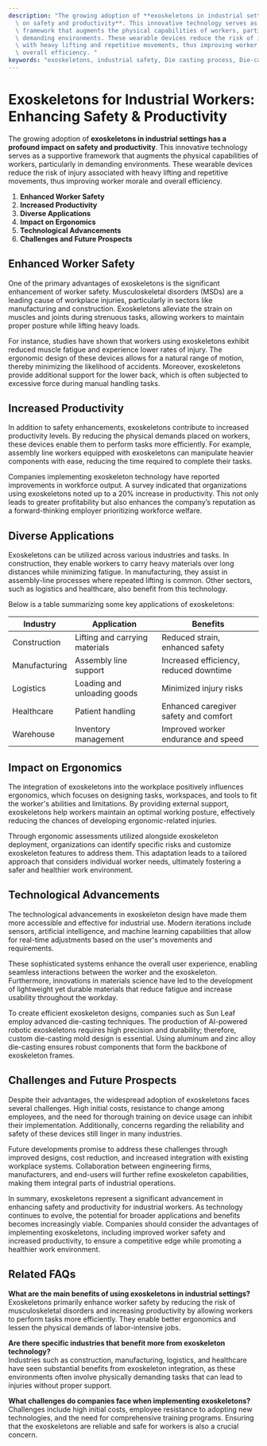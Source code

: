 ```yaml
---
description: "The growing adoption of **exoskeletons in industrial settings has a profound impact\
  \ on safety and productivity**. This innovative technology serves as a supportive\
  \ framework that augments the physical capabilities of workers, particularly in\
  \ demanding environments. These wearable devices reduce the risk of injury associated\
  \ with heavy lifting and repetitive movements, thus improving worker morale and\
  \ overall efficiency. "
keywords: "exoskeletons, industrial safety, Die casting process, Die-cast aluminum"
---
```

# Exoskeletons for Industrial Workers: Enhancing Safety & Productivity

The growing adoption of **exoskeletons in industrial settings has a profound impact on safety and productivity**. This innovative technology serves as a supportive framework that augments the physical capabilities of workers, particularly in demanding environments. These wearable devices reduce the risk of injury associated with heavy lifting and repetitive movements, thus improving worker morale and overall efficiency. 

1. **Enhanced Worker Safety**
2. **Increased Productivity**
3. **Diverse Applications**
4. **Impact on Ergonomics**
5. **Technological Advancements**
6. **Challenges and Future Prospects**

## Enhanced Worker Safety

One of the primary advantages of exoskeletons is the significant enhancement of worker safety. Musculoskeletal disorders (MSDs) are a leading cause of workplace injuries, particularly in sectors like manufacturing and construction. Exoskeletons alleviate the strain on muscles and joints during strenuous tasks, allowing workers to maintain proper posture while lifting heavy loads. 

For instance, studies have shown that workers using exoskeletons exhibit reduced muscle fatigue and experience lower rates of injury. The ergonomic design of these devices allows for a natural range of motion, thereby minimizing the likelihood of accidents. Moreover, exoskeletons provide additional support for the lower back, which is often subjected to excessive force during manual handling tasks.

## Increased Productivity

In addition to safety enhancements, exoskeletons contribute to increased productivity levels. By reducing the physical demands placed on workers, these devices enable them to perform tasks more efficiently. For example, assembly line workers equipped with exoskeletons can manipulate heavier components with ease, reducing the time required to complete their tasks. 

Companies implementing exoskeleton technology have reported improvements in workforce output. A survey indicated that organizations using exoskeletons noted up to a 20% increase in productivity. This not only leads to greater profitability but also enhances the company’s reputation as a forward-thinking employer prioritizing workforce welfare.

## Diverse Applications

Exoskeletons can be utilized across various industries and tasks. In construction, they enable workers to carry heavy materials over long distances while minimizing fatigue. In manufacturing, they assist in assembly-line processes where repeated lifting is common. Other sectors, such as logistics and healthcare, also benefit from this technology.

Below is a table summarizing some key applications of exoskeletons:

| **Industry**       | **Application**                          | **Benefits**                                |
|-------------------|-----------------------------------------|---------------------------------------------|
| Construction      | Lifting and carrying materials          | Reduced strain, enhanced safety            |
| Manufacturing     | Assembly line support                   | Increased efficiency, reduced downtime     |
| Logistics         | Loading and unloading goods             | Minimized injury risks                     |
| Healthcare        | Patient handling                        | Enhanced caregiver safety and comfort      |
| Warehouse         | Inventory management                    | Improved worker endurance and speed        |

## Impact on Ergonomics

The integration of exoskeletons into the workplace positively influences ergonomics, which focuses on designing tasks, workspaces, and tools to fit the worker's abilities and limitations. By providing external support, exoskeletons help workers maintain an optimal working posture, effectively reducing the chances of developing ergonomic-related injuries.

Through ergonomic assessments utilized alongside exoskeleton deployment, organizations can identify specific risks and customize exoskeleton features to address them. This adaptation leads to a tailored approach that considers individual worker needs, ultimately fostering a safer and healthier work environment.

## Technological Advancements

The technological advancements in exoskeleton design have made them more accessible and effective for industrial use. Modern iterations include sensors, artificial intelligence, and machine learning capabilities that allow for real-time adjustments based on the user's movements and requirements. 

These sophisticated systems enhance the overall user experience, enabling seamless interactions between the worker and the exoskeleton. Furthermore, innovations in materials science have led to the development of lightweight yet durable materials that reduce fatigue and increase usability throughout the workday.

To create efficient exoskeleton designs, companies such as Sun Leaf employ advanced die-casting techniques. The production of AI-powered robotic exoskeletons requires high precision and durability; therefore, custom die-casting mold design is essential. Using aluminum and zinc alloy die-casting ensures robust components that form the backbone of exoskeleton frames.

## Challenges and Future Prospects

Despite their advantages, the widespread adoption of exoskeletons faces several challenges. High initial costs, resistance to change among employees, and the need for thorough training on device usage can inhibit their implementation. Additionally, concerns regarding the reliability and safety of these devices still linger in many industries.

Future developments promise to address these challenges through improved designs, cost reduction, and increased integration with existing workplace systems. Collaboration between engineering firms, manufacturers, and end-users will further refine exoskeleton capabilities, making them integral parts of industrial operations.

In summary, exoskeletons represent a significant advancement in enhancing safety and productivity for industrial workers. As technology continues to evolve, the potential for broader applications and benefits becomes increasingly viable. Companies should consider the advantages of implementing exoskeletons, including improved worker safety and increased productivity, to ensure a competitive edge while promoting a healthier work environment.

## Related FAQs

**What are the main benefits of using exoskeletons in industrial settings?**  
Exoskeletons primarily enhance worker safety by reducing the risk of musculoskeletal disorders and increasing productivity by allowing workers to perform tasks more efficiently. They enable better ergonomics and lessen the physical demands of labor-intensive jobs.

**Are there specific industries that benefit more from exoskeleton technology?**  
Industries such as construction, manufacturing, logistics, and healthcare have seen substantial benefits from exoskeleton integration, as these environments often involve physically demanding tasks that can lead to injuries without proper support.

**What challenges do companies face when implementing exoskeletons?**  
Challenges include high initial costs, employee resistance to adopting new technologies, and the need for comprehensive training programs. Ensuring that the exoskeletons are reliable and safe for workers is also a crucial concern.
